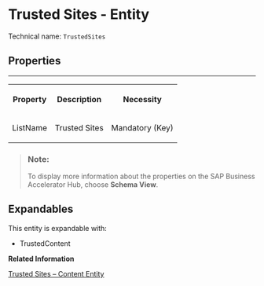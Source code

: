 <!-- loio0dbb5b3b3cf145f4b5711c1261ce7183 -->

# Trusted Sites - Entity





Technical name: `TrustedSites` 



<a name="loio0dbb5b3b3cf145f4b5711c1261ce7183__TrustedSites"/>

## Properties

****


<table>
<tr>
<th valign="top">

Property

</th>
<th valign="top">

Description

</th>
<th valign="top">

Necessity

</th>
</tr>
<tr>
<td valign="top">

ListName

</td>
<td valign="top">

Trusted Sites

</td>
<td valign="top">

Mandatory \(Key\)

</td>
</tr>
</table>

> ### Note:  
> To display more information about the properties on the SAP Business Accelerator Hub, choose **Schema View**.



<a name="loio0dbb5b3b3cf145f4b5711c1261ce7183__section_rkr_gzq_gyb"/>

## Expandables

This entity is expandable with:

-   TrustedContent


**Related Information**  


[Trusted Sites – Content Entity](trusted-sites-content-entity-2fdc7f3.md)

